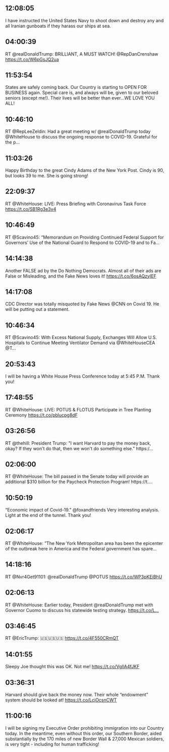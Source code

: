 ## 12:08:05
I have instructed the United States Navy to shoot down and destroy any and all Iranian gunboats if they harass our ships at sea.
## 04:00:39
RT @realDonaldTrump: BRILLIANT, A MUST WATCH! @RepDanCrenshaw https://t.co/W6pGsJQ2ua
## 11:53:54
States are safely coming back. Our Country is starting to OPEN FOR BUSINESS again. Special care is, and always will be, given to our beloved seniors (except me!). Their lives will be better than ever...WE LOVE YOU ALL!
## 10:46:10
RT @RepLeeZeldin: Had a great meeting w/ @realDonaldTrump today @WhiteHouse to discuss the ongoing response to COVID-19. Grateful for the p…
## 11:03:26
Happy Birthday to the great Cindy Adams of the New York Post. Cindy is 90, but looks 39 to me. She is going strong!
## 22:09:37
RT @WhiteHouse: LIVE: Press Briefing with Coronavirus Task Force https://t.co/SB1Rg3e3v4
## 10:46:49
RT @Scavino45: “Memorandum on Providing Continued Federal Support for Governors’ Use of the National Guard to Respond to COVID-19 and to Fa…
## 14:14:38
Another FALSE ad by the Do Nothing Democrats. Almost all of their ads are False or Misleading, and the Fake News loves it! https://t.co/6osAQzyIEF
## 14:17:08
CDC Director was totally misquoted by Fake News @CNN on Covid 19. He will be putting out a statement.
## 10:46:34
RT @Scavino45: With Excess National Supply, Exchanges Will Allow U.S. Hospitals to Continue Meeting Ventilator Demand via @WhiteHouseCEA @T…
## 20:53:43
I will be having a White House Press Conference today at 5:45 P.M. Thank you!
## 17:48:55
RT @WhiteHouse: LIVE: POTUS &amp; FLOTUS Participate in Tree Planting Ceremony https://t.co/pblucpg8dF
## 03:26:56
RT @thehill: President Trump: "I want Harvard to pay the money back, okay? If they won't do that, then we won't do something else." https:/…
## 02:06:00
RT @WhiteHouse: The bill passed in the Senate today will provide an additional $310 billion for the Paycheck Protection Program! https://t.…
## 10:50:19
“Economic impact of Covid-19.” @foxandfriends Very interesting analysis. Light at the end of the tunnel. Thank you!
## 02:06:17
RT @WhiteHouse: ”The New York Metropolitan area has been the epicenter of the outbreak here in America and the Federal government has spare…
## 14:18:16
RT @Nvr4Get91101: @realDonaldTrump @POTUS https://t.co/WP3pKEiBhU
## 02:06:13
RT @WhiteHouse: Earlier today, President @realDonaldTrump met with Governor Cuomo to discuss his statewide testing strategy. https://t.co/L…
## 03:46:45
RT @EricTrump: 🇺🇸🇺🇸🇺🇸 https://t.co/4F550CRmQT
## 14:01:55
Sleepy Joe thought this was OK. Not me! https://t.co/VgIlA4fJKF
## 03:36:31
Harvard should give back the money now. Their whole “endowment” system should be looked at! https://t.co/LcjOcsnCWT
## 11:00:16
I will be signing my Executive Order prohibiting immigration into our Country today. In the meantime, even without this order, our Southern Border, aided substantially by the 170 miles of new Border Wall &amp; 27,000 Mexican soldiers, is very tight - including for human trafficking!
